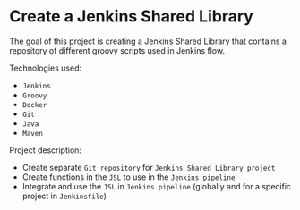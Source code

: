 # Create a Jenkins Shared Library

The goal of this project is creating a Jenkins Shared Library that contains a repository of different groovy scripts 
used in Jenkins flow.

Technologies used: 
- `Jenkins`
- `Groovy`
- `Docker`
- `Git`
- `Java`
- `Maven`

Project description:
- Create separate `Git repository` for `Jenkins Shared Library project`
- Create functions in the `JSL` to use in the `Jenkins pipeline`
- Integrate and use the `JSL` in `Jenkins pipeline` (globally and for a specific project in `Jenkinsfile`)
